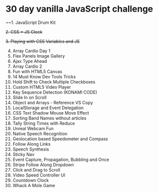 # 30 day vanilla JavaScript challenge

~~1. JavaScript Drum Kit

~~2. CSS + JS Clock~~

~~3. Playing with CSS Variables and JS~~

4. Array Cardio Day 1  
5. Flex Panels Image Gallery  
6. Ajax Type Ahead  
7. Array Cardio 2  
8. Fun with HTML5 Canvas  
9. 14 Must Know Dev Tools Tricks  
10. Hold Shift to Check Multiple Checkboxes  
11. Custom HTML5 Video Player  
12. Key Sequence Detection (KONAMI CODE)  
13. Slide In on Scroll  
14. Object and Arrays - Reference VS Copy  
15. LocalStorage and Event Delegation  
16. CSS Text Shadow Mouse Move Effect  
17. Sorting Band Names without articles  
18. Tally String Times with Reduce  
19. Unreal Webcam Fun  
20. Native Speech Recognition  
21. Geolocation based Speedometer and Compass  
22. Follow Along Links  
23. Speech Synthesis  
24. Sticky Nav  
25. Event Capture, Propagation, Bubbling and Once  
26. Stripe Follow Along Dropdown  
27. Click and Drag to Scroll  
28. Video Speed Controller UI  
29. Countdown Clock  
30. Whack A Mole Game  
